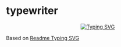 # typewriter
 
<p align="center">
    <a href="https://github.com/DannyAlas"><img src="https://typewriter-orpin.vercel.app/typewriter/?font=Fira+Code&duration=7000&pause=500&center=false&multiline=true&width=435&lines=A+FastAPI+application+that+generates+;SVG's+for+typewriter-like+text.++++" alt="Typing SVG" /></a>
</p>

Based on [Readme Typing SVG](https://github.com/denvercoder1/readme-typing-svg)

